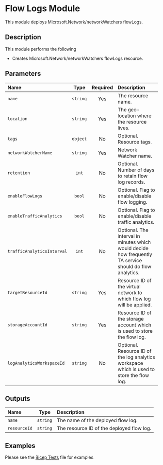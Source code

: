 # Flow Logs Module

This module deploys Microsoft.Network/networkWatchers flowLogs.

## Description

This module performs the following

- Creates Microsoft.Network/networkWatchers flowLogs resource.

## Parameters

| Name                       | Type     | Required | Description                                                                                              |
| :------------------------- | :------: | :------: | :------------------------------------------------------------------------------------------------------- |
| `name`                     | `string` | Yes      | The resource name.                                                                                       |
| `location`                 | `string` | Yes      | The geo-location where the resource lives.                                                               |
| `tags`                     | `object` | No       | Optional. Resource tags.                                                                                 |
| `networkWatcherName`       | `string` | Yes      | Network Watcher name.                                                                                    |
| `retention`                | `int`    | No       | Optional. Number of days to retain flow log records.                                                     |
| `enableFlowLogs`           | `bool`   | No       | Optional. Flag to enable/disable flow logging.                                                           |
| `enableTrafficAnalytics`   | `bool`   | No       | Optional. Flag to enable/disable traffic analytics.                                                      |
| `trafficAnalyticsInterval` | `int`    | No       | Optional. The interval in minutes which would decide how frequently TA service should do flow analytics. |
| `targetResourceId`         | `string` | Yes      | Resource ID of the virtual network to which flow log will be applied.                                    |
| `storageAccountId`         | `string` | Yes      | Resource ID of the storage account which is used to store the flow log.                                  |
| `logAnalyticsWorkspaceId`  | `string` | No       | Optional. Resource ID of the log analytics workspace which is used to store the flow log.                |

## Outputs

| Name         | Type     | Description                               |
| :----------- | :------: | :---------------------------------------- |
| `name`       | `string` | The name of the deployed flow log.        |
| `resourceId` | `string` | The resource ID of the deployed flow log. |

## Examples

Please see the [Bicep Tests](test/main.test.bicep) file for examples.